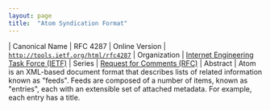 ```yaml
---
layout: page
title:  "Atom Syndication Format"
---
```


| Canonical Name | RFC 4287
| Online Version | [`http://tools.ietf.org/html/rfc4287`](http://tools.ietf.org/html/rfc4287)
| Organization | [Internet Engineering Task Force (IETF)](..)
| Series | [Request for Comments (RFC)](..)
| Abstract | Atom is an XML-based document format that describes lists of related information known as "feeds". Feeds are composed of a number of items, known as "entries", each with an extensible set of attached metadata. For example, each entry has a title.